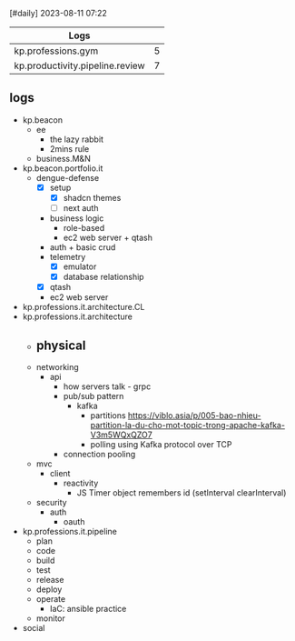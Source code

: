 
[#daily]
2023-08-11
07:22

| Logs                            |     |
| ------------------------------- | --- |
| kp.professions.gym              | 5   |
| kp.productivity.pipeline.review | 7   |

## logs
- kp.beacon
	- ee
		- the lazy rabbit
		- 2mins rule
	- business.M&N
- kp.beacon.portfolio.it
	- dengue-defense
		- [x] setup
			- [x] shadcn themes
			- [ ] next auth
		- business logic
			- role-based
			- ec2 web server + qtash
		- auth + basic crud
		- telemetry
			- [x] emulator
			- [x] database relationship
		- [x] qtash 
		- ec2 web server
- kp.professions.it.architecture.CL
- kp.professions.it.architecture
	- physical
		- 
	- networking
		- api
			- how servers talk - grpc
			- pub/sub pattern
				- kafka 
					- partitions https://viblo.asia/p/005-bao-nhieu-partition-la-du-cho-mot-topic-trong-apache-kafka-V3m5WQxQZO7
					- polling using Kafka protocol over TCP
			- connection pooling
	- mvc
		- client
			- reactivity
				- JS Timer object remembers id (setInterval clearInterval)
	- security
		- auth
			- oauth
- kp.professions.it.pipeline
	- plan
	- code
	- build
	- test
	- release
	- deploy
	- operate
		- IaC: ansible practice
	- monitor
- social
